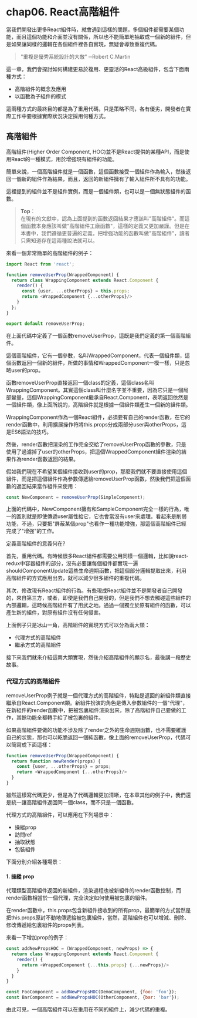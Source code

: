 # chap06. React高階組件

當我們開發出更多React組件時，就會遇到這樣的問題，多個組件都需要某個功能，而且這個功能和介面並沒有關係，所以也不能簡單地抽取成一個新的組件，但是如果讓同樣的邏輯在各個組件裡各自實現，無疑會導致重複代碼。

>"重複是優秀系統設計的大敵" ─Robert C.Martin

這一章，我們會探討如何構建更易於複用、更靈活的React高級組件，包含下面兩種方式：

- 高階組件的概念及應用
- 以函數為子組件的模式

這兩種方式的最終目的都是為了重用代碼，只是策略不同，各有優劣，開發者在實際工作中要根據實際狀況決定採用何種方式。

## 高階組件

高階組件(Higher Order Component, HOC)並不是React提供的某種API，而是使用React的一種模式，用於增強現有組件的功能。

簡單來說，一個高階組件就是一個函數，這個函數接受一個組件作為輸入，然後返回一個新的組件作為結果，而且，返回的新組件擁有了輸入組件所不具有的功能。

這裡提到的組件並不是組件實例，而是一個組件類，也可以是一個無狀態組件的函數。

>**Top**：  
>在現有的文獻中，認為上面提到的函數返回結果才應該叫"高階組件"。而這個函數本身應該叫做"高階組件工廠函數"，這樣的定義又更加嚴謹。但是在本書中，我們遵循更普遍的定義，把增強功能的函數叫做"高階組件"，讀者只需知道存在這兩種說法就可以。

來看一個非常簡單的高階組件的例子：

```js
import React from 'react';

function removeUserProp(WrappedComponent) {
  return class WrappingComponent extends React.Component {
    render() {
      const {user, ...otherProps} = this.props;
      return <WrappedComponent {...otherProps}/>
    }
  };
}

export default removeUserProp;
```

在上面代碼中定義了一個函數removeUserProp，這既是我們定義的第一個高階組件。

這個高階組件，它有一個參數，名叫WrappedComponent，代表一個組件類，這個函數返回一個新的組件，所做的事情和WrappedComponent一模一樣，只是忽略user的prop。

函數removeUserProp直接返回一個class的定義，這個class名叫WrappingComponent。其實這個class叫什麼名字並不重要，因為它只是一個局部變量，這個WrappingComponent繼承自React.Component，表明返回依然是一個組件類，像上面所說的，高階組件就是根據一個組件類產生一個新的組件類。

WrappingComponent作為一個React組件，必須要有自己的render函數，在它的render函數中，利用擴展操作符將this.props分成兩部分user與otherProps，這是ES6語法的技巧。

然後，render函數把渲染的工作完全交給了removeUserProp函數的參數，只是使用了過濾掉了user的otherProps，把這個WrappedComponent組件渲染的結果作為render函數返回的結果。

假如我們現在不希望某個組件接收到user的prop，那麼我們就不要直接使用這個組件，而是把這個組件作為參數傳遞給removeUserProp函數，然後我們把這個函數的返回結果當作組件來使用：

```js
const NewComponent = removeUserProp(SimpleComponent);
```

上面的代碼中，NewComponent擁有和SampleComponent完全一樣的行為，唯一的區別就是即使傳遞user屬性給它，它也會當沒有user來處理。看起來是削弱功能，不過，只要把"屏蔽某個prop"也看作一種功能增強，那這個高階組件已經完成了"增強"的工作。

定義高階組件的意義何在?

首先，重用代碼。有時候很多React組件都需要公用同樣一個邏輯，比如說react-redux中容器組件的部分，沒有必要讓每個組件都實現一遍shouldComponentUpdate這些生命週期函數，把這個部分邏輯提取出來，利用高階組件的方式應用出去，就可以減少很多組件的重複代碼。

其次，修改現有React組件的行為。有些現成React組件並不是開發者自己開發的，來自第三方，或者，即使是我們自己開發的，但是我們不想去觸碰這些組件的內部邏輯，這時候高階組件有了用武之地。通過一個獨立於原有組件的函數，可以產生新的組件，對原有組件沒有任何侵害。

上面例子只是冰山一角，高階組件的實現方式可以分為兩大類：

- 代理方式的高階組件
- 繼承方式的高階組件

接下來我們就來介紹這兩大類實現，然後介紹高階組件的顯示名，最後講一段歷史故事。

### 代理方式的高階組件

removeUserProp例子就是一個代理方式的高階組件，特點是返回的新組件類直接繼承自React.Component類。新組件扮演的角色是傳入參數組件的一個"代理"，在新組件的render函數中，把被包裏組件渲染出來，除了高階組件自己要做的工作，其餘功能全都轉手給了被包裏的組件。

如果高階組件要做的功能不涉及除了render之外的生命週期函數，也不需要維護自己的狀態，那也可以乾脆返回一個純函數，像上面的removeUserProp，代碼可以簡寫成下面這樣：

```js
function removeUserProp(WrappedComponent) {
  return function newRender(props) {
    const {user, ...otherProps} = props;
    return <WrappedComponent {...otherProps}/>
  }
}
```

雖然這樣寫代碼更少，但是為了代碼邏輯更加清晰，在本章其他的例子中，我們還是統一讓高階組件返回同一個class，而不只是一個函數。

代理方式的高階組件，可以應用在下列場景中：

- 操縱prop
- 訪問ref
- 抽取狀態
- 包裝組件

下面分別介紹各種場景：

#### 1. 操縱 prop

代理類型高階組件返回的新組件，渲染過程也被新組件的render函數控制，而render函數相當於一個代理，完全決定如何使用被包裏的組件。

在render函數中，this.props包含新組件接收到的所有prop，最簡單的方式當然是把this.props原封不動地傳遞給被包裏組件，當然，高階組件也可以增減、刪除、修改傳遞給包裏組件的props列表。

來看一下增加prop的例子：

```js
const addNewPropsHOC = (WrappedComponent, newProps) => {
  return class WrappingComponent extends React.Component {
    render() {
      return <WrappedComponent {...this.props} {...newProps}/>
    }
  }
}
```

```js
const FooComponent = addNewPropsHOC(DemoComponent, {foo: 'foo'});
const BarComponent = addNewPropsHOC(OtherComponent, {bar: 'bar'});
```

由此可見，一個高階組件可以在重用在不同的組件上，減少代碼的重複。